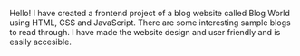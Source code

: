 Hello! I have created a frontend project of a blog website called Blog World using HTML, CSS and JavaScript. There are some interesting sample blogs to read through. I have made the website design and user friendly and is easily accesible.
